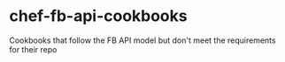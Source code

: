 # chef-fb-api-cookbooks
Cookbooks that follow the FB API model but don't meet the requirements for their repo
